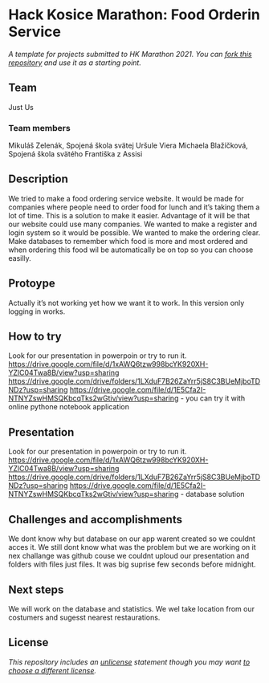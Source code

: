 # Hack Kosice Marathon: Food Orderin Service

*A template for projects submitted to HK Marathon 2021. You can [fork this repository](https://docs.github.com/en/github/getting-started-with-github/fork-a-repo) and use it as a starting point.*

## Team

Just Us

### Team members

Mikuláš Zelenák, Spojená škola svätej Uršule
Viera Michaela Blažíčková, Spojená škola svätého Františka z Assisi


## Description

We tried to make a food ordering service website. It would be made for companies where people need to order food for lunch and it’s taking them a lot of time. This is a solution to make it easier. Advantage of it will be that our website could use many companies. We wanted to make a register and login system so it would be possible.
We wanted to make the ordering clear. Make databases to remember which food is more and most ordered and when ordering this food wil be automatically be on top so you can choose easilly.


## Protoype

Actually it’s not working yet how we want it to work. In this version only logging in works.

## How to try

Look for our presentation in powerpoin or try to run it.
https://drive.google.com/file/d/1xAWQ6tzw998bcYK920XH-YZlC04Twa8B/view?usp=sharing
https://drive.google.com/drive/folders/1LXduF7B26ZaYrr5jS8C3BUeMjboTDNDz?usp=sharing
https://drive.google.com/file/d/1E5Cfa2I-NTNYZswHMSQKbcqTks2wGtiv/view?usp=sharing - you can try it with online pythone notebook application

## Presentation

Look for our presentation in powerpoin or try to run it.
https://drive.google.com/file/d/1xAWQ6tzw998bcYK920XH-YZlC04Twa8B/view?usp=sharing
https://drive.google.com/drive/folders/1LXduF7B26ZaYrr5jS8C3BUeMjboTDNDz?usp=sharing
https://drive.google.com/file/d/1E5Cfa2I-NTNYZswHMSQKbcqTks2wGtiv/view?usp=sharing - database solution

## Challenges and accomplishments

We dont know why but database on our app warent created so we couldnt acces it. We still dont know what was the problem but we are working on it
nex challange was github couse we couldnt uploud our presentation and folders with files just files. It was big suprise few seconds before midnight.

## Next steps

We will work on the database and statistics. We wel take location from our costumers and sugesst nearest restaurations.

## License

*This repository includes an [unlicense](http://unlicense.org/) statement though you may want [to choose a different license](https://choosealicense.com/).*
